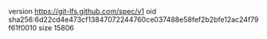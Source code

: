 version https://git-lfs.github.com/spec/v1
oid sha256:6d22cd4e473cf13847072244760ce037488e58fef2b2bfe12ac24f79f61f0010
size 15806
